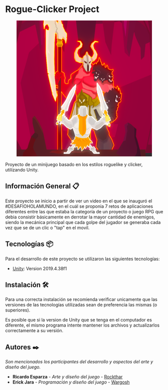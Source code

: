 # Rogue-Clicker Project
<p align="center">
  <img src="https://github.com/DevTic/RogueClicker_project/blob/main/Assets/Textures/icon_game.png?raw=true" alt="Icon game"/>
</p>
 
 Proyecto de un minijuego basado en los estilos roguelike y clicker, utilizando Unity.

<!--
## Table of Contents
1. [Información General](#información-general)
2. [Tecnologías](#tecnologías)
3. [Instalación](#instalación)
4. [Colaboradores](#colaboradores)
-->

## Información General 📋

Este proyecto se inicio a partir de ver un video en el que se inauguró el #DESAFIOHOLAMUNDO, en el cuál se proponia 7 retos de aplicaciones diferentes entre las que estaba la categoría de un proyecto o juego RPG que debia consistir básicamente en derrotar la mayor cantidad de enemigos, siendo la mecánica principal que cada golpe del jugador se generaba cada vez que se de un clic o "tap" en el movil.


## Tecnologías 📦

Para el desarrollo de este proyecto se utilizaron las siguientes tecnologías:
* [Unity](https://unity.com/download#how-get-started): Version 2019.4.38f1 


## Instalación 🛠️

Para una correcta instalación se recomienda verificar unicamente que las versiones de las tecnologías utilizadas sean de preferencia las mismas (o superiores).

Es posible que si la version de Unity que se tenga en el computador es diferente, el mismo programa intente mantener los archivos y actualizarlos correctamente a su versión.

## Autores ✒️

_Son mencionados los participantes del desarrollo y aspectos del arte y diseño del juego._

* **Ricardo Esparza** - *Arte y diseño del juego* - [Rockthar](https://github.com/rokthar)
* **Erick Jara** - *Programación y diseño del juego* - [Wargosh](https://github.com/Wargosh)
